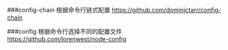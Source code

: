 ###config-chain
根据命令行链式配置
https://github.com/dominictarr/config-chain

###config
根据命令行选择不同的配置文件
https://github.com/lorenwest/node-config
